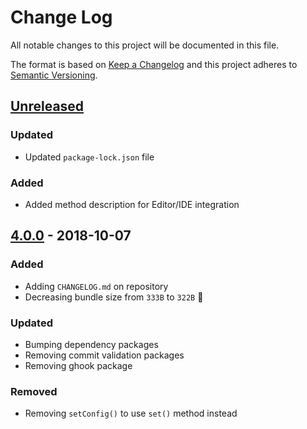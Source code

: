 # Change Log

All notable changes to this project will be documented in this file.

The format is based on [Keep a Changelog](http://keepachangelog.com/)
and this project adheres to [Semantic Versioning](http://semver.org/).

## [Unreleased][]

### Updated

- Updated `package-lock.json` file

### Added

- Added method description for Editor/IDE integration

## [4.0.0][] - 2018-10-07

### Added

- Adding `CHANGELOG.md` on repository
- Decreasing bundle size from `333B` to `322B` 🎉

### Updated

- Bumping dependency packages
- Removing commit validation packages
- Removing ghook package

### Removed

- Removing `setConfig()` to use `set()` method instead


[Unreleased]: https://github.com/willmendesneto/feature-toggle-service/compare/v4.0.0...HEAD
[4.0.0]: https://github.com/willmendesneto/feature-toggle-service/tree/v4.0.0

